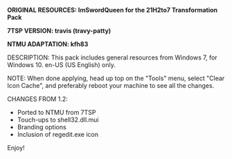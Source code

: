 **ORIGINAL RESOURCES: ImSwordQueen for the 21H2to7 Transformation Pack**

**7TSP VERSION: travis (travy-patty)**

**NTMU ADAPTATION: kfh83**


DESCRIPTION: This pack includes general resources from Windows 7, for Windows 10. en-US (US English) only.

NOTE: When done applying, head up top on the "Tools" menu, select "Clear Icon Cache", and preferably reboot your machine to see all the changes.

CHANGES FROM 1.2:
- Ported to NTMU from 7TSP
- Touch-ups to shell32.dll.mui
- Branding options
- Inclusion of regedit.exe icon

Enjoy!